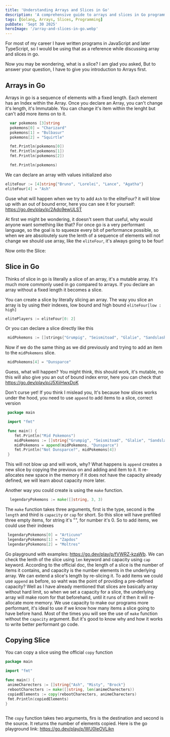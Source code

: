 ```yaml
---
title: 'Understanding Arrays and Slices in Go'
description: 'A comprehensive guide to arrays and slices in Go programming language with examples.'
tags: [Golang, Arrays, Slices, Programming]
pubDate: 'Sept 30 2025'
heroImage: '/array-and-slices-in-go.webp'
---
```

For most of my career I have written programs in JavaScript and later TypeScript, so I would be using that as a reference while discussing array and slices in go.

Now you may be wondering, what is a slice? I am glad you asked, But to answer your question, I have to give you introduction to Arrays first.

## Arrays in Go

Arrays in go is a sequence of elements with a fixed length. Each element has an Index within the Array. Once you declare an Array, you can't change it's length, it's Immutable. You can change it's item within the lenght but can't add more items on to it.

```go
  var pokemons [3]string
  pokemons[0] = "Charizard"
  pokemons[1] = "Bulbasur"
  pokemons[2] = "Squirtle"

  fmt.Println(pokemons[0])
  fmt.Println(pokemons[1])
  fmt.Println(pokemons[2])

  fmt.Println(pokemons)

  ```

 We can declare an array with values initialized also

 ```go
 eliteFour := [4]string{"Bruno", "Lorelei", "Lance", "Agatha"}
 eliteFour[4] = "Ash"
```

Guse what will happen when we try to add `Ash` to the eliteFour? it will blow up with an out of bound error, here you can see it for yourself: <https://go.dev/play/p/2Ado9ewULST>

At first we might be wondering, it doesn't seem that useful, why would anyone want something like that? For once go is a very performant language, so the goal is to squeeze every bit of performance possible, so when we are absoloutely sure the lenth of a sequence of elements will not change we should use array, like the `eliteFour`, it's always going to be four!

Now onto the Slice:

## Slice in Go

Thinks of slice in go is literally a slice of an array, it's a mutable array.  It's much more commonly used in go compared to arrays. If you declare an array without a fixed length it becomes a slice.

You can create a slice by literally slicing an array. The way you slice an array is by using their indexes, low bound and high bound `eliteFour[low : high]`

```go
elitePlayers := eliteFour[0: 2]
```

Or you can declare a slice directly like this

```go
 midPokemons := []strings{"Grumpig", "Seismitoad", "Glalie", "Sandslash"}
```

Now if we do the same thing as we did previously and trying to add an item to the `midPokemons` slice.

```go
 midPokemons[4] = "Dunsparce"
```

Guess, what will happen? You might think, this should work, it's mutable, no this will also give you an out of bound index error, here you can check that <https://go.dev/play/p/J5XiiHwxDoK>

Don't curse yet! If you think I mislead you, It's because how slices works under the hood,  you need to use `append`  to add items to a slice, correct version

```go
 package main

 import "fmt"

 func main() {
    fmt.Println("Mid Pokemons")
    midPokemons := []string{"Grumpig", "Seismitoad", "Glalie", "Sandslash"}
    midPokemons = append(midPokemons, "Dunsparce")
    fmt.Println("Not Dunsparce?", midPokemons[4])
 }
```

This will not blow up and will work, why? What happens is `append` creates a new slice by copying the previous on and adding and item to it. It re-allocates new space in the memory if it does not have the capacity already defined, we will learn about capacity more later.

Another way you could create is using the `make` function.

```go
  legendaryPokemons := make([]string, 3, 3) 
```

The `make` function takes three arguments, first is the type, second is the `length` and third is `capacity`  or `cap` for short. So this slice will have prefilled three empty items, for string it's "", for number it's 0. So to add items, we could use their indexes

```go
 legendaryPokemons[0] = "Articuno"
 legendaryPokemons[1] = "Zapdos"
 legendaryPokemons[2] = "Moltres"
```

Go playground with examples: <https://go.dev/play/p/fVWRZ-kzaWb>.
We can check the lenth of the slice using `len` keyword and capacity using `cap` keyword. According to the official doc, the length of a slice is the number of items it contains, and capacity is the number elements in the underlying array. We can extend a slice's length by re-slicing it. To add items we could use `append` as before, so waht was the point of providing a pre-defined capacity? Well as I have already mentioned that slices are basically array without hard limit,  so when we set a capacity for a slice, the underlying array will make room for that beforehand, until it runs of it then it will re-allocate more memory. We use capacity to make our programs more performant, it's ideal to use if we know how many items a slice going to have before hand. Most of the times you will see the use of `make` function without the `capacity` argument. But it's good to know why and how it works to write better performant go code.

## Copying Slice

You can copy a slice using the official `copy` function

```go
package main

import "fmt"

func main() {
 animeCharecters := []string{"Ash", "Misty", "Brock"}
 rebootCharecters := make([]string, len(animeCharecters))
 copiedElements := copy(rebootCharecters, animeCharecters)
 fmt.Println(copiedElements)
}
 
```

The `copy` function takes two arguments, firs is the destination and second is the source. It returns the number of elements copied. Here is the go playground link: <https://go.dev/play/p/WU0IeOVLikn>
